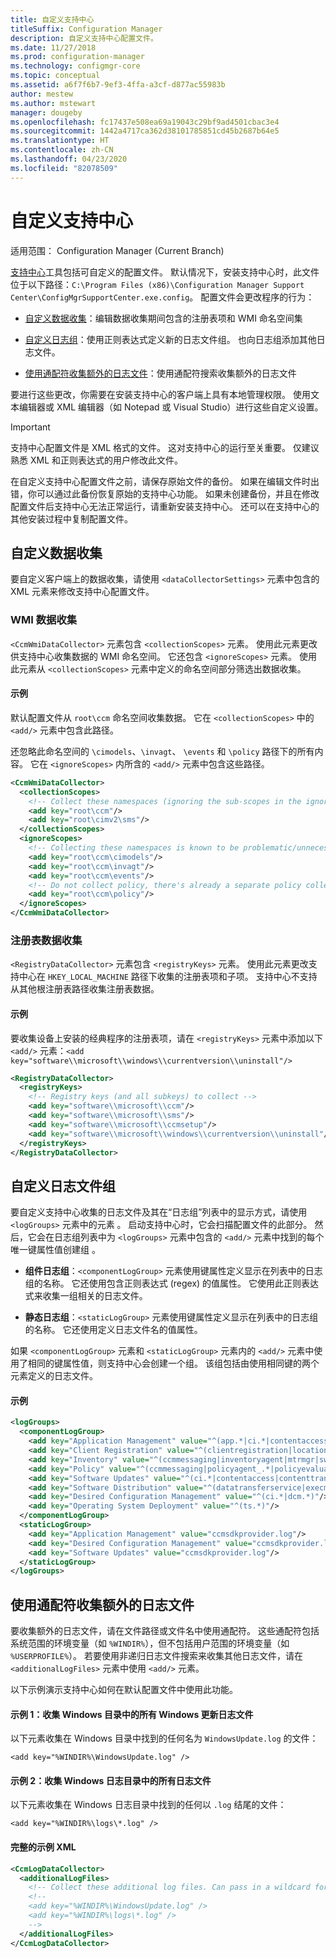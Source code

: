 ```yaml
---
title: 自定义支持中心
titleSuffix: Configuration Manager
description: 自定义支持中心配置文件。
ms.date: 11/27/2018
ms.prod: configuration-manager
ms.technology: configmgr-core
ms.topic: conceptual
ms.assetid: a6f7f6b7-9ef3-4ffa-a3cf-d877ac55983b
author: mestew
ms.author: mstewart
manager: dougeby
ms.openlocfilehash: fc17437e508ea69a19043c29bf9ad4501cbac3e4
ms.sourcegitcommit: 1442a4717ca362d38101785851cd45b2687b64e5
ms.translationtype: HT
ms.contentlocale: zh-CN
ms.lasthandoff: 04/23/2020
ms.locfileid: "82078509"
---
```

# <a name="customize-support-center"></a>自定义支持中心

适用范围：  Configuration Manager (Current Branch)

[支持中心](support-center.md)工具包括可自定义的配置文件。 默认情况下，安装支持中心时，此文件位于以下路径：`C:\Program Files (x86)\Configuration Manager Support Center\ConfigMgrSupportCenter.exe.config`。 配置文件会更改程序的行为：

- [自定义数据收集](#bkmk_datacoll)：编辑数据收集期间包含的注册表项和 WMI 命名空间集  

- [自定义日志组](#bkmk_loggroups)：使用正则表达式定义新的日志文件组。 也向日志组添加其他日志文件。  

- [使用通配符收集额外的日志文件](#bkmk_wildcards)：使用通配符搜索收集额外的日志文件  

要进行这些更改，你需要在安装支持中心的客户端上具有本地管理权限。 使用文本编辑器或 XML 编辑器（如 Notepad 或 Visual Studio）进行这些自定义设置。

> [!Important]  
> 支持中心配置文件是 XML 格式的文件。 这对支持中心的运行至关重要。 仅建议熟悉 XML 和正则表达式的用户修改此文件。  

在自定义支持中心配置文件之前，请保存原始文件的备份。 如果在编辑文件时出错，你可以通过此备份恢复原始的支持中心功能。 如果未创建备份，并且在修改配置文件后支持中心无法正常运行，请重新安装支持中心。 还可以在支持中心的其他安装过程中复制配置文件。



## <a name="customize-data-collection"></a><a name="bkmk_datacoll"></a> 自定义数据收集

要自定义客户端上的数据收集，请使用 `<dataCollectorSettings>` 元素中包含的 XML 元素来修改支持中心配置文件。


### <a name="wmi-data-collection"></a>WMI 数据收集

`<CcmWmiDataCollector>` 元素包含 `<collectionScopes>` 元素。 使用此元素更改供支持中心收集数据的 WMI 命名空间。 它还包含 `<ignoreScopes>` 元素。 使用此元素从 `<collectionScopes>` 元素中定义的命名空间部分筛选出数据收集。  
    
#### <a name="example"></a>示例
默认配置文件从 `root\ccm` 命名空间收集数据。 它在 `<collectionScopes>` 中的 `<add/>` 元素中包含此路径。 

还忽略此命名空间的 `\cimodels`、`\invagt`、 `\events` 和 `\policy` 路径下的所有内容。 它在 `<ignoreScopes>` 内所含的 `<add/>` 元素中包含这些路径。

```XML
<CcmWmiDataCollector>
  <collectionScopes>
    <!-- Collect these namespaces (ignoring the sub-scopes in the ignoreScopes block) -->
    <add key="root\ccm"/>
    <add key="root\cimv2\sms"/>
  </collectionScopes>
  <ignoreScopes>
    <!-- Collecting these namespaces is known to be problematic/unnecessary -->
    <add key="root\ccm\cimodels"/>
    <add key="root\ccm\invagt"/>
    <add key="root\ccm\events"/>
    <!-- Do not collect policy, there's already a separate policy collector.-->
    <add key="root\ccm\policy"/>
  </ignoreScopes>
</CcmWmiDataCollector>
```


### <a name="registry-data-collection"></a>注册表数据收集

`<RegistryDataCollector>` 元素包含 `<registryKeys>` 元素。 使用此元素更改支持中心在 `HKEY_LOCAL_MACHINE` 路径下收集的注册表项和子项。 支持中心不支持从其他根注册表路径收集注册表数据。

#### <a name="example"></a>示例
要收集设备上安装的经典程序的注册表项，请在 `<registryKeys>` 元素中添加以下 `<add/>` 元素：`<add key="software\\microsoft\\windows\\currentversion\\uninstall"/>`

```XML
<RegistryDataCollector>
  <registryKeys>
    <!-- Registry keys (and all subkeys) to collect -->
    <add key="software\\microsoft\\ccm"/>
    <add key="software\\microsoft\\sms"/>
    <add key="software\\microsoft\\ccmsetup"/>
    <add key="software\\microsoft\\windows\\currentversion\\uninstall"/>
  </registryKeys>
</RegistryDataCollector>
```



## <a name="customize-log-file-groups"></a><a name="bkmk_loggroups"></a> 自定义日志文件组

要自定义支持中心收集的日志文件及其在“日志组”列表中的显示方式，请使用 `<logGroups>` 元素中的元素  。 启动支持中心时，它会扫描配置文件的此部分。 然后，它会在日志组列表中为 `<logGroups>` 元素中包含的 `<add/>` 元素中找到的每个唯一键属性值创建组  。

- **组件日志组**：`<componentLogGroup>` 元素使用键属性定义显示在列表中的日志组的名称。 它还使用包含正则表达式 (regex) 的值属性。 它使用此正则表达式来收集一组相关的日志文件。  

- **静态日志组**：`<staticLogGroup>` 元素使用键属性定义显示在列表中的日志组的名称。 它还使用定义日志文件名的值属性。  

如果 `<componentLogGroup>` 元素和 `<staticLogGroup>` 元素内的 `<add/>` 元素中使用了相同的键属性值，则支持中心会创建一个组。 该组包括由使用相同键的两个元素定义的日志文件。

#### <a name="example"></a>示例
```XML
<logGroups>
  <componentLogGroup>
    <add key="Application Management" value="^(app.*|ci.*|contentaccess|contenttransfermanager|datatransferservice|dcm.*|execmgr.*|UserAffinity.*|.*Handler$|.*Provider$)"/>
    <add key="Client Registration" value="^(clientregistration|locationservices|ccmmessaging|ccmexec)"/>
    <add key="Inventory" value="^(ccmmessaging|inventoryagent|mtrmgr|swmtrreportgen|virtualapp|mtr.*|filesystemfile)"/>
    <add key="Policy" value="^(ccmmessaging|policyagent_.*|policyevaluator_.*)"/>
    <add key="Software Updates" value="^(ci.*|contentaccess|contenttransfermanager|datatransferservice|dcm.*|update.*|wuahandler|xmlstore|scanagent)"/>
    <add key="Software Distribution" value="^(datatransferservice|execmgr.*|contenttransfermanager|locationservices|contentaccess|filebits)"/>
    <add key="Desired Configuration Management" value="^(ci.*|dcm.*)"/>
    <add key="Operating System Deployment" value="^(ts.*)"/>
  </componentLogGroup>
  <staticLogGroup>
    <add key="Application Management" value="ccmsdkprovider.log"/>
    <add key="Desired Configuration Management" value="ccmsdkprovider.log"/>
    <add key="Software Updates" value="ccmsdkprovider.log"/>
  </staticLogGroup>
</logGroups>
```



## <a name="collecting-additional-log-files-using-wildcards"></a><a name="bkmk_wildcards"></a> 使用通配符收集额外的日志文件

要收集额外的日志文件，请在文件路径或文件名中使用通配符。 这些通配符包括系统范围的环境变量（如 `%WINDIR%`），但不包括用户范围的环境变量（如 `%USERPROFILE%`）。 若要使用非递归日志文件搜索来收集其他日志文件，请在 `<additionalLogFiles>` 元素中使用 `<add/>` 元素。 

以下示例演示支持中心如何在默认配置文件中使用此功能。

#### <a name="example-1-collect-all-windows-update-log-files-in-the-windows-directory"></a>示例 1：收集 Windows 目录中的所有 Windows 更新日志文件
以下元素收集在 Windows 目录中找到的任何名为 `WindowsUpdate.log` 的文件： 

`<add key="%WINDIR%\WindowsUpdate.log" />`

#### <a name="example-2-collect-all-log-files-in-the-windows-logs-directory"></a>示例 2：收集 Windows 日志目录中的所有日志文件
以下元素收集在 Windows 日志目录中找到的任何以 `.log` 结尾的文件： 

`<add key="%WINDIR%\logs\*.log" />`

#### <a name="full-example-xml"></a>完整的示例 XML
```XML
<CcmLogDataCollector>
  <additionalLogFiles>
    <!-- Collect these additional log files. Can pass in a wildcard for the filename. System variables are also supported. -->
    <!--
    <add key="%WINDIR%\WindowsUpdate.log" />
    <add key="%WINDIR%\logs\*.log" />
    -->
  </additionalLogFiles>
</CcmLogDataCollector>
```
